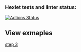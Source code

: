 ### Hexlet tests and linter status:
[![Actions Status](https://github.com/denikeev/frontend-project-lvl2/workflows/hexlet-check/badge.svg)](https://github.com/denikeev/frontend-project-lvl2/actions)

## View exmaples
[step 3](https://asciinema.org/a/mfHpGuznUZkZBn3K7g4n4ZP6L)  